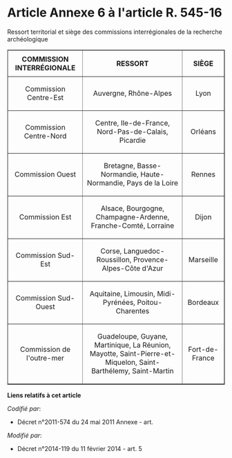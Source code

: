 # Article Annexe 6 à l'article R. 545-16

Ressort territorial et siège des commissions interrégionales de la recherche archéologique

<table border="1">
    <tbody>
      <tr>
        <th>COMMISSION INTERRÉGIONALE 

</th>
        <th>

RESSORT 

</th>
        <th>

SIÈGE 

</th>
      </tr>
      <tr>
        <td align="center">

Commission Centre-Est 

</td>
        <td align="center">

Auvergne, Rhône-Alpes 

</td>
        <td align="center">

Lyon 

</td>
      </tr>
      <tr>
        <td align="center">

Commission Centre-Nord 

</td>
        <td align="center">

Centre, Ile-de-France, Nord-Pas-de-Calais, Picardie 

</td>
        <td align="center">

Orléans 

</td>
      </tr>
      <tr>
        <td align="center">

Commission Ouest 

</td>
        <td align="center">

Bretagne, Basse-Normandie, Haute-Normandie, Pays de la Loire 

</td>
        <td align="center">

Rennes 

</td>
      </tr>
      <tr>
        <td align="center">

Commission Est 

</td>
        <td align="center">

Alsace, Bourgogne, Champagne-Ardenne, Franche-Comté, Lorraine 

</td>
        <td align="center">

Dijon 

</td>
      </tr>
      <tr>
        <td align="center">

Commission Sud-Est 

</td>
        <td align="center">

Corse, Languedoc-Roussillon, Provence-Alpes-Côte d'Azur 

</td>
        <td align="center">

Marseille 

</td>
      </tr>
      <tr>
        <td align="center">

Commission Sud-Ouest 

</td>
        <td align="center">

Aquitaine, Limousin, Midi-Pyrénées, Poitou-Charentes 

</td>
        <td align="center">

Bordeaux 

</td>
      </tr>
      <tr>
        <td align="center">

Commission de l'outre-mer 

</td>
        <td align="center">

Guadeloupe, Guyane, Martinique, La Réunion, Mayotte, Saint-Pierre-et-Miquelon, Saint-Barthélemy, Saint-Martin 

</td>
        <td align="center">

Fort-de-France</td>
      </tr>
    </tbody>
  </table>

**Liens relatifs à cet article**

_Codifié par_:

  - Décret n°2011-574 du 24 mai 2011 Annexe - art.

_Modifié par_:

  - Décret n°2014-119 du 11 février 2014 - art. 5
